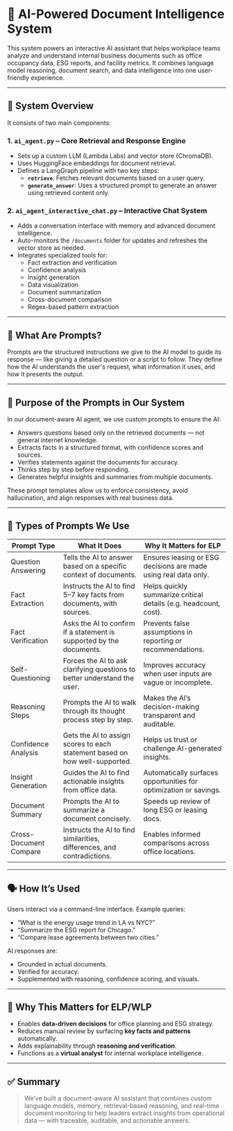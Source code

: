 # 🧠 AI-Powered Document Intelligence System

This system powers an interactive AI assistant that helps workplace teams analyze and understand internal business documents such as office occupancy data, ESG reports, and facility metrics. It combines language model reasoning, document search, and data intelligence into one user-friendly experience.

---

## 🔧 System Overview

It consists of two main components:

### 1. `ai_agent.py` – Core Retrieval and Response Engine
- Sets up a custom LLM (Lambda Labs) and vector store (ChromaDB).
- Uses HuggingFace embeddings for document retrieval.
- Defines a LangGraph pipeline with two key steps:
  - **`retrieve`**: Fetches relevant documents based on a user query.
  - **`generate_answer`**: Uses a structured prompt to generate an answer using retrieved content only.

### 2. `ai_agent_interactive_chat.py` – Interactive Chat System
- Adds a conversation interface with memory and advanced document intelligence.
- Auto-monitors the `/documents` folder for updates and refreshes the vector store as needed.
- Integrates specialized tools for:
  - Fact extraction and verification
  - Confidence analysis
  - Insight generation
  - Data visualization
  - Document summarization
  - Cross-document comparison
  - Regex-based pattern extraction

---

## 🧠 What Are Prompts?

Prompts are the structured instructions we give to the AI model to guide its response — like giving a detailed question or a script to follow. They define how the AI understands the user's request, what information it uses, and how it presents the output.

---

## 🎯 Purpose of the Prompts in Our System

In our document-aware AI agent, we use custom prompts to ensure the AI:

- Answers questions based only on the retrieved documents — not general internet knowledge.
- Extracts facts in a structured format, with confidence scores and sources.
- Verifies statements against the documents for accuracy.
- Thinks step by step before responding.
- Generates helpful insights and summaries from multiple documents.

These prompt templates allow us to enforce consistency, avoid hallucination, and align responses with real business data.

---

## 🧩 Types of Prompts We Use

| Prompt Type            | What It Does                                                               | Why It Matters for ELP                                           |
|------------------------|----------------------------------------------------------------------------|------------------------------------------------------------------|
| Question Answering     | Tells the AI to answer based on a specific context of documents.           | Ensures leasing or ESG decisions are made using real data only. |
| Fact Extraction        | Instructs the AI to find 5–7 key facts from documents, with sources.       | Helps quickly summarize critical details (e.g. headcount, cost).|
| Fact Verification      | Asks the AI to confirm if a statement is supported by the documents.       | Prevents false assumptions in reporting or recommendations.     |
| Self-Questioning       | Forces the AI to ask clarifying questions to better understand the user.   | Improves accuracy when user inputs are vague or incomplete.     |
| Reasoning Steps        | Prompts the AI to walk through its thought process step by step.           | Makes the AI’s decision-making transparent and auditable.       |
| Confidence Analysis    | Gets the AI to assign scores to each statement based on how well-supported.| Helps us trust or challenge AI-generated insights.              |
| Insight Generation     | Guides the AI to find actionable insights from office data.                | Automatically surfaces opportunities for optimization or savings.|
| Document Summary       | Prompts the AI to summarize a document concisely.                          | Speeds up review of long ESG or leasing docs.                   |
| Cross-Document Compare | Instructs the AI to find similarities, differences, and contradictions.    | Enables informed comparisons across office locations.           |

---

## 🗣️ How It’s Used

Users interact via a command-line interface. Example queries:

- “What is the energy usage trend in LA vs NYC?”
- “Summarize the ESG report for Chicago.”
- “Compare lease agreements between two cities.”

AI responses are:
- Grounded in actual documents.
- Verified for accuracy.
- Supplemented with reasoning, confidence scoring, and visuals.

---

## 🏁 Why This Matters for ELP/WLP

- Enables **data-driven decisions** for office planning and ESG strategy.
- Reduces manual review by surfacing **key facts and patterns** automatically.
- Adds explainability through **reasoning and verification**.
- Functions as a **virtual analyst** for internal workplace intelligence.

---

## ✅ Summary

> We’ve built a document-aware AI assistant that combines custom language models, memory, retrieval-based reasoning, and real-time document monitoring to help leaders extract insights from operational data — with traceable, auditable, and actionable answers.